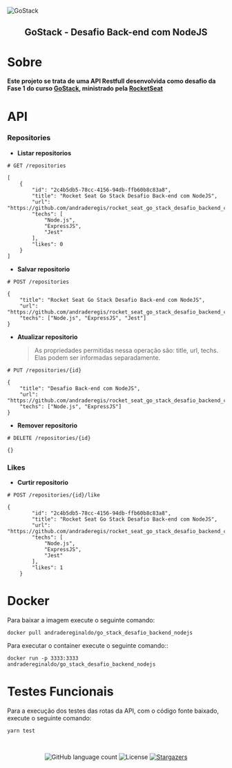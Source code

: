 ![GoStack](https://storage.googleapis.com/golden-wind/bootcamp-gostack/header-desafios-new.png)

<h2 align="center">GoStack - Desafio Back-end com NodeJS</h2>

# Sobre

**Este projeto se trata de uma API Restfull desenvolvida como desafio da Fase 1 do curso [GoStack](https://pages.rocketseat.com.br/gostack),
ministrado pela [RocketSeat](https://rocketseat.com.br/)**

# API

### Repositories

-   **Listar repositorios**

```
# GET /repositories

[
    {
        "id": "2c4b5db5-78cc-4156-94db-ffb60b8c83a8",
        "title": "Rocket Seat Go Stack Desafio Back-end com NodeJS",
        "url": "https://github.com/andraderegis/rocket_seat_go_stack_desafio_backend_com_node_js",
        "techs": [
            "Node.js",
            "ExpressJS",
            "Jest"
        ],
        "likes": 0
    }
]
```

-   **Salvar repositorio**

```
# POST /repositories

{
	"title": "Rocket Seat Go Stack Desafio Back-end com NodeJS",
	"url": "https://github.com/andraderegis/rocket_seat_go_stack_desafio_backend_com_node_js",
	"techs": ["Node.js", "ExpressJS", "Jest"]
}
```

-   **Atualizar repositorio**

    > As propriedades permitidas nessa operação são: title, url, techs. Elas podem ser informadas
    > separadamente.

```
# PUT /repositories/{id}

{
	"title": "Desafio Back-end com NodeJS",
	"url": "https://github.com/andraderegis/rocket_seat_go_stack_desafio_backend_com_node_js",
	"techs": ["Node.js", "ExpressJS"]
}
```

-   **Remover repositorio**

```
# DELETE /repositories/{id}

{}
```

### Likes

-   **Curtir repositorio**

```
# POST /repositories/{id}/like

{
        "id": "2c4b5db5-78cc-4156-94db-ffb60b8c83a8",
        "title": "Rocket Seat Go Stack Desafio Back-end com NodeJS",
        "url": "https://github.com/andraderegis/rocket_seat_go_stack_desafio_backend_com_node_js",
        "techs": [
            "Node.js",
            "ExpressJS",
            "Jest"
        ],
        "likes": 1
    }

```

# Docker

Para baixar a imagem execute o seguinte comando:

```
docker pull andradereginaldo/go_stack_desafio_backend_nodejs
```

Para executar o container execute o seguinte comando::

```
docker run -p 3333:3333 andradereginaldo/go_stack_desafio_backend_nodejs
```

# Testes Funcionais

Para a execução dos testes das rotas da API, com o código fonte baixado, execute o seguinte comando:

```
yarn test
```

</br>

<p align="center">
  <img alt="GitHub language count" src="https://img.shields.io/github/languages/count/andraderegis/rocket_seat_go_stack_desafio_backend_com_node_js?color=%2304D361">

  <img alt="License" src="https://img.shields.io/badge/license-MIT-%2304D361">

  <a href="https://github.com/andraderegis/rocket_seat_go_stack_desafio_backend_com_node_js/stargazers">
    <img alt="Stargazers" src="https://img.shields.io/github/stars/andraderegis/rocket_seat_go_stack_desafio_backend_com_node_js?style=social">
  </a>
</p>
